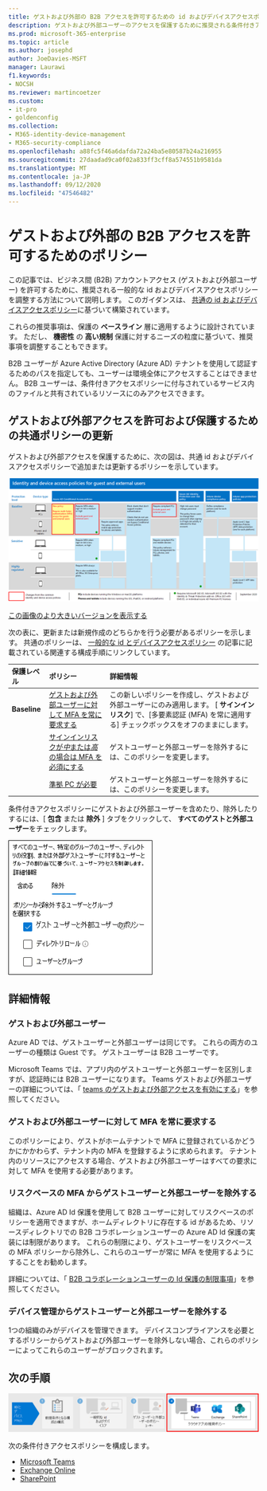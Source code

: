 ```yaml
---
title: ゲストおよび外部の B2B アクセスを許可するための id およびデバイスアクセスポリシー-Microsoft 365 for enterprise |Microsoft Docs
description: ゲストおよび外部ユーザーのアクセスを保護するために推奨される条件付きアクセスと関連ポリシーについて説明します。
ms.prod: microsoft-365-enterprise
ms.topic: article
ms.author: josephd
author: JoeDavies-MSFT
manager: Laurawi
f1.keywords:
- NOCSH
ms.reviewer: martincoetzer
ms.custom:
- it-pro
- goldenconfig
ms.collection:
- M365-identity-device-management
- M365-security-compliance
ms.openlocfilehash: a88fc5f46a6dafda72a24ba5e80587b24a216955
ms.sourcegitcommit: 27daadad9ca0f02a833ff3cff8a574551b9581da
ms.translationtype: MT
ms.contentlocale: ja-JP
ms.lasthandoff: 09/12/2020
ms.locfileid: "47546482"
---
```

# <a name="policies-for-allowing-guest-and-external-b2b-access"></a>ゲストおよび外部の B2B アクセスを許可するためのポリシー

この記事では、ビジネス間 (B2B) アカウントアクセス (ゲストおよび外部ユーザー) を許可するために、推奨される一般的な id およびデバイスアクセスポリシーを調整する方法について説明します。 このガイダンスは、 [共通の id およびデバイスアクセスポリシー](identity-access-policies.md)に基づいて構築されています。

これらの推奨事項は、保護の **ベースライン** 層に適用するように設計されています。 ただし、 **機密性** の **高い規制** 保護に対するニーズの粒度に基づいて、推奨事項を調整することもできます。 

B2B ユーザーが Azure Active Directory (Azure AD) テナントを使用して認証するためのパスを指定しても、ユーザーは環境全体にアクセスすることはできません。 B2B ユーザーは、条件付きアクセスポリシーに付与されているサービス内のファイルと共有されているリソースにのみアクセスできます。

## <a name="updating-the-common-policies-to-allow-and-protect-guest-and-external-access"></a>ゲストおよび外部アクセスを許可および保護するための共通ポリシーの更新 

ゲストおよび外部アクセスを保護するために、次の図は、共通 id およびデバイスアクセスポリシーで追加または更新するポリシーを示しています。 

[![ゲストアクセスを保護するためのポリシー更新の概要](../media/microsoft-365-policies-configurations/identity-access-ruleset-guest.png)](https://github.com/MicrosoftDocs/microsoft-365-docs/raw/public/microsoft-365/media/microsoft-365-policies-configurations/identity-access-ruleset-guest.png)

[この画像のより大きいバージョンを表示する](https://github.com/MicrosoftDocs/microsoft-365-docs/raw/public/microsoft-365/media/microsoft-365-policies-configurations/identity-access-ruleset-guest.png)

次の表に、更新または新規作成のどちらかを行う必要があるポリシーを示します。 共通のポリシーは、 [一般的な id とデバイスアクセスポリシー](identity-access-policies.md) の記事に記載されている関連する構成手順にリンクしています。

|保護レベル|ポリシー|詳細情報|
|:---------------|:-------|:----------------|
|**Baseline**|[ゲストおよび外部ユーザーに対して MFA を常に要求する](identity-access-policies.md#require-mfa-based-on-sign-in-risk)|この新しいポリシーを作成し、ゲストおよび外部ユーザーにのみ適用します。 [ **サインインリスク**] で、[多要素認証 (MFA) を常に適用する] チェックボックスをオフのままにします。|
|        |[サインインリスクが*中*または*高*の場合は MFA を必須にする](identity-access-policies.md#require-mfa-based-on-sign-in-risk)|ゲストユーザーと外部ユーザーを除外するには、このポリシーを変更します。|
|        |[準拠 PC が必要](identity-access-policies.md#require-compliant-pcs-but-not-compliant-phones-and-tablets)|ゲストユーザーと外部ユーザーを除外するには、このポリシーを変更します。|

条件付きアクセスポリシーにゲストおよび外部ユーザーを含めたり、除外したりするには、[ **包含** または **除外** ] タブをクリックして、 **すべてのゲストと外部ユーザー**をチェックします。

![ゲストを除外するためのコントロールの画面キャプチャ](../media/microsoft-365-policies-configurations/identity-access-exclude-guests-ui.png)

## <a name="more-information"></a>詳細情報

### <a name="guests-vs-external-users"></a>ゲストおよび外部ユーザー
Azure AD では、ゲストユーザーと外部ユーザーは同じです。 これらの両方のユーザーの種類は Guest です。 ゲストユーザーは B2B ユーザーです。

Microsoft Teams では、アプリ内のゲストユーザーと外部ユーザーを区別しますが、認証時には B2B ユーザーになります。 Teams ゲストおよび外部ユーザーの詳細については、「 [teams のゲストおよび外部アクセスを有効にする](teams-access-policies.md#enabling-guest-and-external-access-for-teams)」を参照してください。

### <a name="require-mfa-always-for-guest-and-external-users"></a>ゲストおよび外部ユーザーに対して MFA を常に要求する
このポリシーにより、ゲストがホームテナントで MFA に登録されているかどうかにかかわらず、テナント内の MFA を登録するように求められます。 テナント内のリソースにアクセスする場合、ゲストおよび外部ユーザーはすべての要求に対して MFA を使用する必要があります。 

### <a name="excluding-guest-and-external-users-from-risk-based-mfa"></a>リスクベースの MFA からゲストユーザーと外部ユーザーを除外する
組織は、Azure AD Id 保護を使用して B2B ユーザーに対してリスクベースのポリシーを適用できますが、ホームディレクトリに存在する id があるため、リソースディレクトリでの B2B コラボレーションユーザーの Azure AD Id 保護の実装には制限があります。 これらの制限により、ゲストユーザーをリスクベースの MFA ポリシーから除外し、これらのユーザーが常に MFA を使用するようにすることをお勧めします。 

詳細については、「 [B2B コラボレーションユーザーの Id 保護の制限事項](https://docs.microsoft.com/azure/active-directory/identity-protection/concept-identity-protection-b2b#limitations-of-identity-protection-for-b2b-collaboration-users)」を参照してください。 

### <a name="excluding-guest-and-external-users-from-device-management"></a>デバイス管理からゲストユーザーと外部ユーザーを除外する 
1つの組織のみがデバイスを管理できます。 デバイスコンプライアンスを必要とするポリシーからゲストおよび外部ユーザーを除外しない場合、これらのポリシーによってこれらのユーザーがブロックされます。 

## <a name="next-step"></a>次の手順

![手順 4: Microsoft 365 クラウドアプリのポリシー](../media/microsoft-365-policies-configurations/identity-device-access-steps-next-step-4.png)

次の条件付きアクセスポリシーを構成します。

- [Microsoft Teams](teams-access-policies.md)
- [Exchange Online](secure-email-recommended-policies.md)
- [SharePoint](secure-email-recommended-policies.md)

